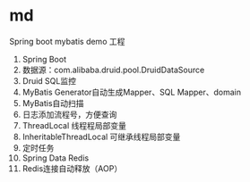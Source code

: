 # md
Spring boot mybatis demo 工程

1. Spring Boot
2. 数据源：com.alibaba.druid.pool.DruidDataSource
3. Druid SQL监控
4. MyBatis Generator自动生成Mapper、SQL Mapper、domain
5. MyBatis自动扫描
6. 日志添加流程号，方便查询
 1. ThreadLocal 线程程局部变量
 2. InheritableThreadLocal 可继承线程局部变量
7. 定时任务 
8. Spring Data Redis
9. Redis连接自动释放（AOP）

